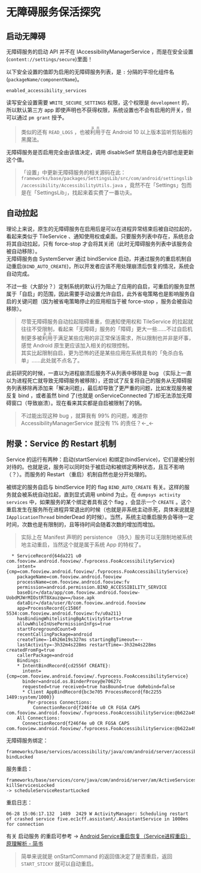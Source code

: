# 无障碍服务保活探究  

## 启动无障碍  

无障碍服务的启动 API 并不在 IAccessibilityManagerService ，而是在安全设置(`content://settings/secure`)里面！

以下安全设置的值即为启用的无障碍服务列表，是 `:` 分隔的平坦化组件名 (`packageName/componentName`)。

```
enabled_accessibility_services
```

读写安全设置需要 `WRITE_SECURE_SETTINGS` 权限，这个权限是 `development` 的，所以默认第三方 app 即使声明也不获得权限，系统设置也不会有启用的开关，但可以通过 `pm grant` 授予。

> 类似的还有 `READ_LOGS` ，也被<ruby>利用<rt>滥用</rt></ruby>于在 Android 10 以上版本监听剪贴板的黑魔法。  

无障碍服务是否启用完全由该值决定，调用 disableSelf 禁用自身在内部也是更新这个值。

> 「设置」中更新无障碍服务的相关源码在此：`frameworks/base/packages/SettingsLib/src/com/android/settingslib/accessibility/AccessibilityUtils.java` ，竟然不在「Settings」包而是在「SettingsLib」，找起来着实费了一番功夫。

## 自动拉起

理论上来说，原生的无障碍服务在启用后是可以在进程异常结束后被自动拉起的，看起来类似于 TileService 、通知使用权或桌面。只要服务列表中存在，系统总会将其自动拉起，只有 force-stop 才会将其关闭（此时无障碍服务列表中该服务会被自动移除）。  
无障碍服务由 SystemServer 通过 bindService 启动，并通过服务的重启机制自动重启(`BIND_AUTO_CREATE`)，所以开发者应该不用处理崩溃后恢复的情况，系统会自动完成。

不过一些（大部分？）定制系统的默认行为阻止了应用的自启，可重启的服务显然属于「自启」的范围，因此需要手动设置允许自启，此外省电策略也是影响服务自启的关键问题（因为被省电策略停止的应用相当于被 force-stop ，服务会被自动移除）。

> 尽管无障碍服务自动拉起阻碍重重，但通知使用权和 TileService 的拉起就往往不受限制，看起来「无障碍」服务的「障碍」更大一些……不过自启机制更多被<ruby>利用<rt>滥用</rt></ruby>于满足某些应用的非正常保活需求，所以限制也并非是坏事，感觉 Android 原生更应该加入相关的权限控制。  
> 其实比起限制自启，更为恐怖的还是某些应用在系统具有的「免杀白名单」……此处就不点名了。

此前研究的时候，一直以为进程崩溃后服务不从列表中移除是 bug （实际上一直以为进程死亡就导致无障碍服务被移除），还尝试了反复将自己的服务从无障碍服务列表移除再添加来「解决问题」，最后却导致了更严重的问题，比如发现服务被反复 bind ，或者虽然 bind 了(也就是 onServiceConnected 了)却无法添加无障碍窗口（导致崩溃）。现在看来其实都是自启被限制了的锅。

> 不过能出现这种 bug ，就算我有 99% 的问题，难道你 AccessibilityManagerService 就没有 1% 的责任？←_←

## 附录：Service 的 Restart 机制

Service 的运行有两种：启动(startService) 和绑定(bindService)，它们是被分别对待的。也就是说，服务可以同时处于被启动和被绑定两种状态，且互不影响（？）。而服务的 Restart （重启）机制自然也是分开处理的。

被绑定的服务自启与 bindService 时的 flag `BIND_AUTO_CREATE` 有关。这样的服务就会被系统自动拉起，直到显式调用 unbind 为止。在 `dumpsys activity services` 中，如果服务的某个绑定者具有这个 flag ，会显示一个 `CREATE` 。这个重启发生在服务所在进程异常退出的时候（也就是非系统主动杀死，具体来说就是 `IApplicationThread` binderDead 的时候）。当然，系统主动重启服务会等待一定时间，次数也是有限制的，且等待时间会随着次数的增加而增加。

> 实际上在 Manifest 声明的 persistence （持久）服务可以无限制地被系统地主动重启，当然这个就是属于系统 App 的特权了。

```
  * ServiceRecord{64da221 u0 com.fooview.android.fooview/.fvprocess.FooAccessibilityService}
    intent={cmp=com.fooview.android.fooview/.fvprocess.FooAccessibilityService}
    packageName=com.fooview.android.fooview
    processName=com.fooview.android.fooview:fv
    permission=android.permission.BIND_ACCESSIBILITY_SERVICE
    baseDir=/data/app/com.fooview.android.fooview-UobdMJWrMIOstRT8Xauzqw==/base.apk
    dataDir=/data/user/0/com.fooview.android.fooview
    app=ProcessRecord{c1586f 5534:com.fooview.android.fooview:fv/u0a211}
    hasBindingWhitelistingBgActivityStarts=true
    allowWhileInUsePermissionInFgs=true
    startForegroundCount=0
    recentCallingPackage=android
    createTime=-14h26m19s327ms startingBgTimeout=--
    lastActivity=-3h32m4s228ms restartTime=-3h32m4s228ms createdFromFg=true
    callerPackage=android
    Bindings:
    * IntentBindRecord{cd2556f CREATE}:
      intent={cmp=com.fooview.android.fooview/.fvprocess.FooAccessibilityService}
      binder=android.os.BinderProxy@e70627c
      requested=true received=true hasBound=true doRebind=false
      * Client AppBindRecord{bc3e705 ProcessRecord{f8c2255 1489:system/1000}}
        Per-process Connections:
          ConnectionRecord{f246f4e u0 CR FGSA CAPS com.fooview.android.fooview/.fvprocess.FooAccessibilityService:@b622a49}
    All Connections:
      ConnectionRecord{f246f4e u0 CR FGSA CAPS com.fooview.android.fooview/.fvprocess.FooAccessibilityService:@b622a49}
```

无障碍服务绑定：

```
frameworks/base/services/accessibility/java/com/android/server/accessibility/AccessibilityServiceConnection.java
bindLocked
```

服务重启：

```
frameworks/base/services/core/java/com/android/server/am/ActiveServices.java
killServicesLocked
-> scheduleServiceRestartLocked
```

重启日志：

```
06-28 15:06:17.132  1489  2429 W ActivityManager: Scheduling restart of crashed service five.ec1cff.assistant/.AssistantService in 1000ms for connection
```

有关 启动服务 的重启可参考 → [Android Service重启恢复（Service进程重启）原理解析 - 简书](https://www.jianshu.com/p/7a659ca38510)

> 简单来说就是 onStartCommand 的返回值决定了是否重启，返回 `START_STICKY` 就可以自动重启。